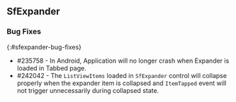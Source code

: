 ## SfExpander

### Bug Fixes
{:#sfexpander-bug-fixes}

* #235758 - In Android, Application will no longer crash when Expander is loaded in Tabbed page.
* #242042 - The `ListViewItems` loaded in `SfExpander` control will collapse properly when the expander item is collapsed and `ItemTapped` event will not trigger unnecessarily during collapsed state.